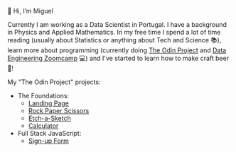 👋 Hi, I’m Miguel

Currently I am working as a Data Scientist in Portugal. I have a background in Physics and Applied Mathematics. 
In my free time I spend a lot of time reading (usually about Statistics or anything about Tech and Science :books:), learn more about programming (currently doing [The Odin Project](https://www.theodinproject.com) and [Data Engineering Zoomcamp](https://github.com/DataTalksClub/data-engineering-zoomcamp) :computer:) and I've started to learn how to make craft beer :beer:!


My "The Odin Project" projects:

- The Foundations:
    - [Landing Page](https://mvazramos.github.io/landing-page/)
    - [Rock Paper Scissors](https://mvazramos.github.io/rock-paper-scissors/)   
    - [Etch-a-Sketch](https://mvazramos.github.io/etch-a-sketch/)
    - [Calculator](https://mvazramos.github.io/calculator-top/)
- Full Stack JavaScript:
    - [Sign-up Form](https://mvazramos.github.io/signup-form-top/)   



    
    
<!--- 👀 I’m interested in ...
- 🌱 I’m currently learning ...
- 💞️ I’m looking to collaborate on ...
- 📫 How to reach me ...
--->

<!---
mvazramos/mvazramos is a ✨ special ✨ repository because its `README.md` (this file) appears on your GitHub profile.
You can click the Preview link to take a look at your changes.
--->


